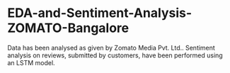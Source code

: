 # EDA-and-Sentiment-Analysis-ZOMATO-Bangalore
Data has been analysed as given by Zomato Media Pvt. Ltd.. Sentiment analysis on reviews, submitted by customers, have been performed using an LSTM model.
